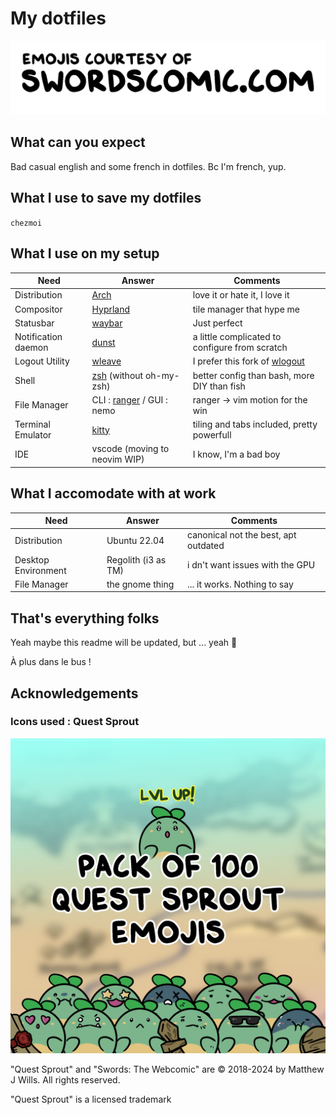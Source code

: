 # My dotfiles

[![swordsShoutout](ressources/_TwitchShoutout.png)](https://swordscomic.com)

## What can you expect

Bad casual english and some french in dotfiles. Bc I'm french, yup.

## What I use to save my dotfiles

`chezmoi`

## What I use on my setup

| Need | Answer | Comments |
|------|--------|----------|
| Distribution | [Arch](https://archlinux.org/) | love it or hate it, I love it |
| Compositor | [Hyprland](https://hyprland.org/) | tile manager that hype me |
| Statusbar | [waybar](https://github.com/Alexays/Waybar) | Just perfect |
| Notification daemon | [dunst](https://dunst-project.org/) | a little complicated to configure from scratch |
| Logout Utility | [wleave](https://github.com/AMNatty/wleave) | I prefer this fork of [wlogout](https://github.com/ArtsyMacaw/wlogout) |
| Shell | [zsh](https://www.zsh.org/) (without oh-my-zsh) | better config than bash, more DIY than fish |
| File Manager | CLI : [ranger](https://ranger.fm/) / GUI : nemo | ranger -> vim motion for the win |
| Terminal Emulator | [kitty](https://sw.kovidgoyal.net/kitty/) | tiling and tabs included, pretty powerfull |
| IDE | vscode (moving to neovim WIP) | I know, I'm a bad boy |

## What I accomodate with at work

| Need | Answer | Comments |
|------|--------|----------|
| Distribution | Ubuntu 22.04 | canonical not the best, apt outdated |
| Desktop Environment | Regolith (i3 as TM) | i dn't want issues with the GPU |
| File Manager | the gnome thing | ... it works. Nothing to say |

## That's everything folks

Yeah maybe this readme will be updated, but ... yeah :shrug:

À plus dans le bus !

## Acknowledgements

### Icons used : Quest Sprout

[![questSproutPack100](ressources/_Pack100.png)](https://ko-fi.com/s/9f790faf39)

"Quest Sprout" and "Swords: The Webcomic" are © 2018-2024 by Matthew J Wills.
All rights reserved.

"Quest Sprout" is a licensed trademark
